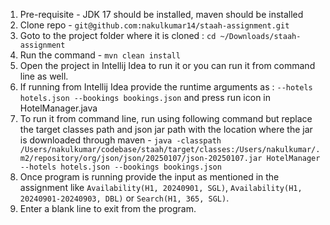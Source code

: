 1. Pre-requisite - JDK 17 should be installed, maven should be installed
2. Clone repo - `git@github.com:nakulkumar14/staah-assignment.git`
3. Goto to the project folder where it is cloned : `cd ~/Downloads/staah-assignment`
4. Run the command - `mvn clean install`
5. Open the project in Intellij Idea to run it or you can run it from command line as well.
6. If running from Intellij Idea provide the runtime arguments as : `--hotels hotels.json --bookings bookings.json` and press run icon in HotelManager.java
7. To run it from command line, run using following command but replace the target classes path and json jar path with the location where the jar is downloaded through maven - `java -classpath /Users/nakulkumar/codebase/staah/target/classes:/Users/nakulkumar/.m2/repository/org/json/json/20250107/json-20250107.jar HotelManager --hotels hotels.json --bookings bookings.json`
8. Once program is running provide the input as mentioned in the assignment like `Availability(H1, 20240901, SGL)`, `Availability(H1, 20240901-20240903, DBL)` or `Search(H1, 365, SGL)`.
9. Enter a blank line to exit from the program.